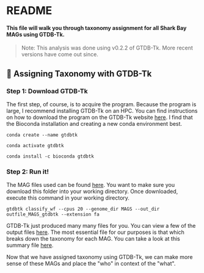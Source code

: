 # README

#### This file will walk you through taxonomy assignment for all Shark Bay MAGs using GTDB-Tk.

>Note: This analysis was done using v0.2.2 of GTDB-Tk. More recent versions have come out since.


## :memo: Assigning Taxonomy with GTDB-Tk

### Step 1: Download GTDB-Tk

The first step, of course, is to acquire the program. Because the program is large, I recommend installing GTDB-Tk on an HPC. You can find instructions on how to download the program on the GTDB-Tk website [here](https://github.com/Ecogenomics/GTDBTk). I find that the Bioconda installation and creating a new conda environment best. 

```
conda create --name gtdbtk

conda activate gtdbtk

conda install -c bioconda gtdbtk
```
### Step 2: Run it!

The MAG files used can be found [here](dx.doi.org/10.5281/zenodo.3874996). You want to make sure you download this folder into your working directory. Once downloaded, execute this command in your working directory. 

```
gtdbtk classify_wf --cpus 20 --genome_dir MAGS --out_dir outfile_MAGS_gtdbtk --extension fa
```

GTDB-Tk just produced many many files for you. You can view a few of the output files [here](https://github.com/emilieskoog/SharkBay2020-analysis/tree/master/TaxonomyAssignment_GTDB-Tk/outfile_MAGS_gtdbtk). The most essential file for our purposes is that which breaks down the taxonomy for each MAG. You can take a look at this summary file [here](https://github.com/emilieskoog/SharkBay2020-analysis/blob/master/TaxonomyAssignment_GTDB-Tk/outfile_MAGS_gtdbtk/gtdbtk.bac120.classification_pplacer2.txt). 

Now that we have assigned taxonomy using GTDB-Tk, we can make more sense of these MAGs and place the "who" in context of the "what".  
